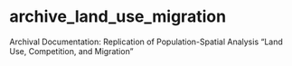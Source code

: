 # archive_land_use_migration
Archival Documentation: Replication of Population-Spatial Analysis “Land Use, Competition, and Migration”

